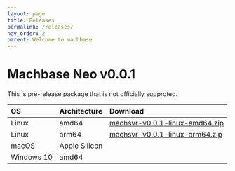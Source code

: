 ```yaml
---
layout: page
title: Releases
permalink: /releases/
nav_order: 2
parent: Welcome to machbase
---
```


# Machbase Neo v0.0.1

This is pre-release package that is not officially supproted.

| OS         | Architecture   |  Download |
|:-----------|:---------------|:----------|
| Linux      | amd64          | [machsvr-v0.0.1-linux-amd64.zip](https://github.com/MACHBASE/machbase/releases/download/untagged-4f52c71ee5b244efa4c2/machsvr-v0.0.1-linux-amd64.zip)         |
| Linux      | arm64          | [machsvr-v0.0.1-linux-arm64.zip](https://github.com/MACHBASE/machbase/releases/download/untagged-4f52c71ee5b244efa4c2/machsvr-v0.0.1-linux-arm64.zip)        |
| macOS      | Apple Silicon  |          |
| Windows 10 | amd64          |          |
